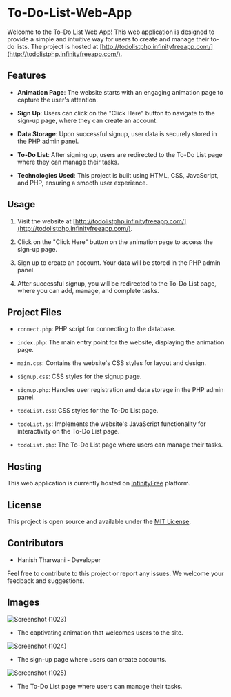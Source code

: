 # To-Do-List-Web-App

Welcome to the To-Do List Web App! This web application is designed to provide a simple and intuitive way for users to create and manage their to-do lists. The project is hosted at [http://todolistphp.infinityfreeapp.com/](http://todolistphp.infinityfreeapp.com/).

## Features

- **Animation Page**: The website starts with an engaging animation page to capture the user's attention.

- **Sign Up**: Users can click on the "Click Here" button to navigate to the sign-up page, where they can create an account.

- **Data Storage**: Upon successful signup, user data is securely stored in the PHP admin panel.

- **To-Do List**: After signing up, users are redirected to the To-Do List page where they can manage their tasks.

- **Technologies Used**: This project is built using HTML, CSS, JavaScript, and PHP, ensuring a smooth user experience.


## Usage

1. Visit the website at [http://todolistphp.infinityfreeapp.com/](http://todolistphp.infinityfreeapp.com/).

2. Click on the "Click Here" button on the animation page to access the sign-up page.

3. Sign up to create an account. Your data will be stored in the PHP admin panel.

4. After successful signup, you will be redirected to the To-Do List page, where you can add, manage, and complete tasks.

## Project Files

- `connect.php`: PHP script for connecting to the database.

- `index.php`: The main entry point for the website, displaying the animation page.

- `main.css`: Contains the website's CSS styles for layout and design.

- `signup.css`: CSS styles for the signup page.

- `signup.php`: Handles user registration and data storage in the PHP admin panel.

- `todoList.css`: CSS styles for the To-Do List page.

- `todoList.js`: Implements the website's JavaScript functionality for interactivity on the To-Do List page.

- `todoList.php`: The To-Do List page where users can manage their tasks.

## Hosting

This web application is currently hosted on [InfinityFree](http://infinityfree.net/) platform.

## License

This project is open source and available under the [MIT License](LICENSE).

## Contributors

- Hanish Tharwani - Developer

Feel free to contribute to this project or report any issues. We welcome your feedback and suggestions.

## Images
![Screenshot (1023)](https://github.com/hanishtharwani123/To-Do-List-Web-App/assets/104623869/d1edde49-dfaa-4285-9315-12c197f88774)
- The captivating animation that welcomes users to the site.

![Screenshot (1024)](https://github.com/hanishtharwani123/To-Do-List-Web-App/assets/104623869/a8735b16-0b94-456c-bc5a-d7c17e78b259)
- The sign-up page where users can create accounts.

![Screenshot (1025)](https://github.com/hanishtharwani123/To-Do-List-Web-App/assets/104623869/fc7880b2-e3a2-4b18-8a34-1f6c56c51a64)
- The To-Do List page where users can manage their tasks.


